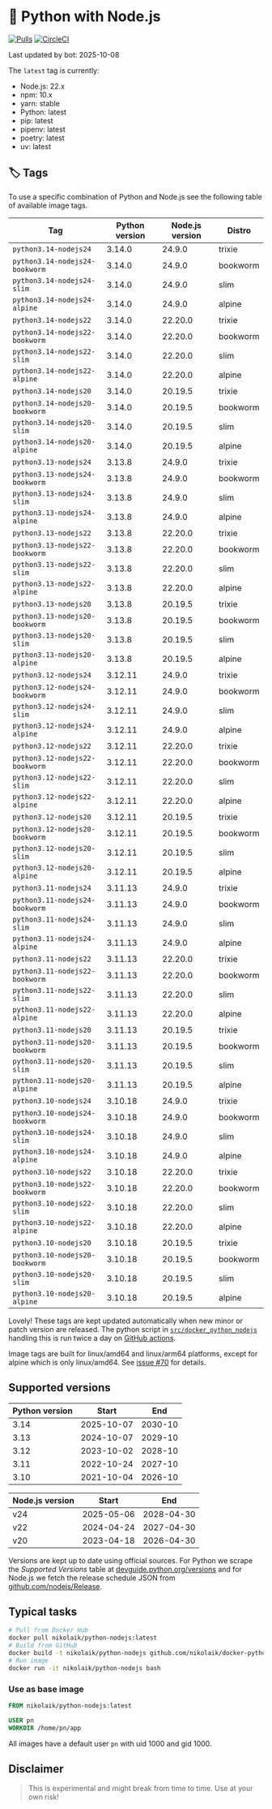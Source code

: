 # 🐳 Python with Node.js

[![Pulls](https://img.shields.io/docker/pulls/nikolaik/python-nodejs.svg?style=flat-square)](https://hub.docker.com/r/nikolaik/python-nodejs/)
[![CircleCI](https://img.shields.io/circleci/project/github/nikolaik/docker-python-nodejs.svg?style=flat-square)](https://circleci.com/gh/nikolaik/docker-python-nodejs)

Last updated by bot: 2025-10-08

The `latest` tag is currently:

- Node.js: 22.x
- npm: 10.x
- yarn: stable
- Python: latest
- pip: latest
- pipenv: latest
- poetry: latest
- uv: latest

## 🏷 Tags

To use a specific combination of Python and Node.js see the following table of available image tags.

<!-- TAGS_START -->

Tag | Python version | Node.js version | Distro
--- | --- | --- | ---
`python3.14-nodejs24` | 3.14.0 | 24.9.0 | trixie
`python3.14-nodejs24-bookworm` | 3.14.0 | 24.9.0 | bookworm
`python3.14-nodejs24-slim` | 3.14.0 | 24.9.0 | slim
`python3.14-nodejs24-alpine` | 3.14.0 | 24.9.0 | alpine
`python3.14-nodejs22` | 3.14.0 | 22.20.0 | trixie
`python3.14-nodejs22-bookworm` | 3.14.0 | 22.20.0 | bookworm
`python3.14-nodejs22-slim` | 3.14.0 | 22.20.0 | slim
`python3.14-nodejs22-alpine` | 3.14.0 | 22.20.0 | alpine
`python3.14-nodejs20` | 3.14.0 | 20.19.5 | trixie
`python3.14-nodejs20-bookworm` | 3.14.0 | 20.19.5 | bookworm
`python3.14-nodejs20-slim` | 3.14.0 | 20.19.5 | slim
`python3.14-nodejs20-alpine` | 3.14.0 | 20.19.5 | alpine
`python3.13-nodejs24` | 3.13.8 | 24.9.0 | trixie
`python3.13-nodejs24-bookworm` | 3.13.8 | 24.9.0 | bookworm
`python3.13-nodejs24-slim` | 3.13.8 | 24.9.0 | slim
`python3.13-nodejs24-alpine` | 3.13.8 | 24.9.0 | alpine
`python3.13-nodejs22` | 3.13.8 | 22.20.0 | trixie
`python3.13-nodejs22-bookworm` | 3.13.8 | 22.20.0 | bookworm
`python3.13-nodejs22-slim` | 3.13.8 | 22.20.0 | slim
`python3.13-nodejs22-alpine` | 3.13.8 | 22.20.0 | alpine
`python3.13-nodejs20` | 3.13.8 | 20.19.5 | trixie
`python3.13-nodejs20-bookworm` | 3.13.8 | 20.19.5 | bookworm
`python3.13-nodejs20-slim` | 3.13.8 | 20.19.5 | slim
`python3.13-nodejs20-alpine` | 3.13.8 | 20.19.5 | alpine
`python3.12-nodejs24` | 3.12.11 | 24.9.0 | trixie
`python3.12-nodejs24-bookworm` | 3.12.11 | 24.9.0 | bookworm
`python3.12-nodejs24-slim` | 3.12.11 | 24.9.0 | slim
`python3.12-nodejs24-alpine` | 3.12.11 | 24.9.0 | alpine
`python3.12-nodejs22` | 3.12.11 | 22.20.0 | trixie
`python3.12-nodejs22-bookworm` | 3.12.11 | 22.20.0 | bookworm
`python3.12-nodejs22-slim` | 3.12.11 | 22.20.0 | slim
`python3.12-nodejs22-alpine` | 3.12.11 | 22.20.0 | alpine
`python3.12-nodejs20` | 3.12.11 | 20.19.5 | trixie
`python3.12-nodejs20-bookworm` | 3.12.11 | 20.19.5 | bookworm
`python3.12-nodejs20-slim` | 3.12.11 | 20.19.5 | slim
`python3.12-nodejs20-alpine` | 3.12.11 | 20.19.5 | alpine
`python3.11-nodejs24` | 3.11.13 | 24.9.0 | trixie
`python3.11-nodejs24-bookworm` | 3.11.13 | 24.9.0 | bookworm
`python3.11-nodejs24-slim` | 3.11.13 | 24.9.0 | slim
`python3.11-nodejs24-alpine` | 3.11.13 | 24.9.0 | alpine
`python3.11-nodejs22` | 3.11.13 | 22.20.0 | trixie
`python3.11-nodejs22-bookworm` | 3.11.13 | 22.20.0 | bookworm
`python3.11-nodejs22-slim` | 3.11.13 | 22.20.0 | slim
`python3.11-nodejs22-alpine` | 3.11.13 | 22.20.0 | alpine
`python3.11-nodejs20` | 3.11.13 | 20.19.5 | trixie
`python3.11-nodejs20-bookworm` | 3.11.13 | 20.19.5 | bookworm
`python3.11-nodejs20-slim` | 3.11.13 | 20.19.5 | slim
`python3.11-nodejs20-alpine` | 3.11.13 | 20.19.5 | alpine
`python3.10-nodejs24` | 3.10.18 | 24.9.0 | trixie
`python3.10-nodejs24-bookworm` | 3.10.18 | 24.9.0 | bookworm
`python3.10-nodejs24-slim` | 3.10.18 | 24.9.0 | slim
`python3.10-nodejs24-alpine` | 3.10.18 | 24.9.0 | alpine
`python3.10-nodejs22` | 3.10.18 | 22.20.0 | trixie
`python3.10-nodejs22-bookworm` | 3.10.18 | 22.20.0 | bookworm
`python3.10-nodejs22-slim` | 3.10.18 | 22.20.0 | slim
`python3.10-nodejs22-alpine` | 3.10.18 | 22.20.0 | alpine
`python3.10-nodejs20` | 3.10.18 | 20.19.5 | trixie
`python3.10-nodejs20-bookworm` | 3.10.18 | 20.19.5 | bookworm
`python3.10-nodejs20-slim` | 3.10.18 | 20.19.5 | slim
`python3.10-nodejs20-alpine` | 3.10.18 | 20.19.5 | alpine

<!-- TAGS_END -->

Lovely! These tags are kept updated automatically when new minor or patch version are released. The python script in [`src/docker_python_nodejs`](./src/docker_python_nodejs/) handling this is run twice a day on [GitHub actions](https://github.com/nikolaik/docker-python-nodejs/actions).

Image tags are built for linux/amd64 and linux/arm64 platforms, except for alpine which is only linux/amd64. See [issue #70](https://github.com/nikolaik/docker-python-nodejs/issues/70) for details.

## Supported versions

<!-- SUPPORTED_VERSIONS_START -->

Python version | Start | End
--- | --- | ---
3.14 | 2025-10-07 | 2030-10
3.13 | 2024-10-07 | 2029-10
3.12 | 2023-10-02 | 2028-10
3.11 | 2022-10-24 | 2027-10
3.10 | 2021-10-04 | 2026-10

Node.js version | Start | End
--- | --- | ---
v24 | 2025-05-06 | 2028-04-30
v22 | 2024-04-24 | 2027-04-30
v20 | 2023-04-18 | 2026-04-30

<!-- SUPPORTED_VERSIONS_END -->

Versions are kept up to date using official sources. For Python we scrape the _Supported Versions_ table at [devguide.python.org/versions](https://devguide.python.org/versions/#supported-versions) and for Node.js we fetch the release schedule JSON from [github.com/nodejs/Release](https://github.com/nodejs/Release/blob/main/schedule.json).

## Typical tasks

```bash
# Pull from Docker Hub
docker pull nikolaik/python-nodejs:latest
# Build from GitHub
docker build -t nikolaik/python-nodejs github.com/nikolaik/docker-python-nodejs
# Run image
docker run -it nikolaik/python-nodejs bash
```

### Use as base image

```Dockerfile
FROM nikolaik/python-nodejs:latest

USER pn
WORKDIR /home/pn/app
```

All images have a default user `pn` with uid 1000 and gid 1000.

## Disclaimer

> This is experimental and might break from time to time. Use at your own risk!
